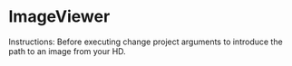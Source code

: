 # ImageViewer

Instructions:
Before executing change project arguments to introduce the path to an image from your HD.
